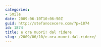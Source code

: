 ```yaml
---
categories:
- Smile
date: 2009-06-10T10:06:50Z
guid: http://stefanocecere.com/?p=1874
id: 1874
title: e ora muori! dal ridere
slug: /2009/06/10/e-ora-muori-dal-ridere/
---
```


